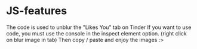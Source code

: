 # JS-features
The code is used to unblur the "Likes You" tab on Tinder
If you want to use code, you must use the console in the inspect element option. (right click on blur image in tab)
Then copy / paste and enjoy the images :>
